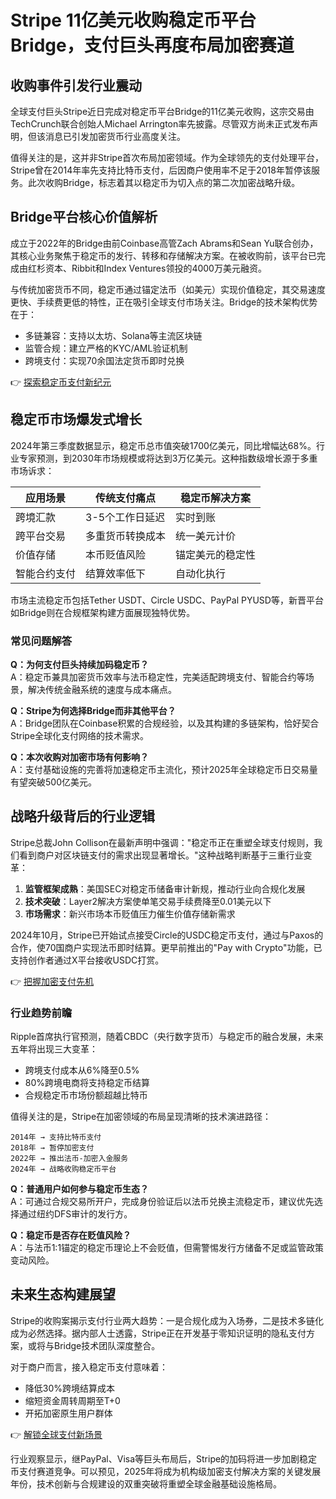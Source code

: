 # Stripe 11亿美元收购稳定币平台Bridge，支付巨头再度布局加密赛道

## 收购事件引发行业震动
全球支付巨头Stripe近日完成对稳定币平台Bridge的11亿美元收购，这宗交易由TechCrunch联合创始人Michael Arrington率先披露。尽管双方尚未正式发布声明，但该消息已引发加密货币行业高度关注。

值得关注的是，这并非Stripe首次布局加密领域。作为全球领先的支付处理平台，Stripe曾在2014年率先支持比特币支付，后因商户使用率不足于2018年暂停该服务。此次收购Bridge，标志着其以稳定币为切入点的第二次加密战略升级。

## Bridge平台核心价值解析
成立于2022年的Bridge由前Coinbase高管Zach Abrams和Sean Yu联合创办，其核心业务聚焦于稳定币的发行、转移和存储解决方案。在被收购前，该平台已完成由红杉资本、Ribbit和Index Ventures领投的4000万美元融资。

与传统加密货币不同，稳定币通过锚定法币（如美元）实现价值稳定，其交易速度更快、手续费更低的特性，正在吸引全球支付市场关注。Bridge的技术架构优势在于：
- 多链兼容：支持以太坊、Solana等主流区块链
- 监管合规：建立严格的KYC/AML验证机制
- 跨境支付：实现70余国法定货币即时兑换

👉 [探索稳定币支付新纪元](https://bit.ly/okx_welcome)

## 稳定币市场爆发式增长
2024年第三季度数据显示，稳定币总市值突破1700亿美元，同比增幅达68%。行业专家预测，到2030年市场规模或将达到3万亿美元。这种指数级增长源于多重市场诉求：

| 应用场景       | 传统支付痛点       | 稳定币解决方案         |
|----------------|--------------------|------------------------|
| 跨境汇款       | 3-5个工作日延迟    | 实时到账               |
| 跨平台交易     | 多重货币转换成本   | 统一美元计价           |
| 价值存储       | 本币贬值风险       | 锚定美元的稳定性       |
| 智能合约支付   | 结算效率低下       | 自动化执行             |

市场主流稳定币包括Tether USDT、Circle USDC、PayPal PYUSD等，新晋平台如Bridge则在合规框架构建方面展现独特优势。

### 常见问题解答
**Q：为何支付巨头持续加码稳定币？**  
A：稳定币兼具加密货币效率与法币稳定性，完美适配跨境支付、智能合约等场景，解决传统金融系统的速度与成本痛点。

**Q：Stripe为何选择Bridge而非其他平台？**  
A：Bridge团队在Coinbase积累的合规经验，以及其构建的多链架构，恰好契合Stripe全球化支付网络的技术需求。

**Q：本次收购对加密市场有何影响？**  
A：支付基础设施的完善将加速稳定币主流化，预计2025年全球稳定币日交易量有望突破500亿美元。

## 战略升级背后的行业逻辑
Stripe总裁John Collison在最新声明中强调："稳定币正在重塑全球支付规则，我们看到商户对区块链支付的需求出现显著增长。"这种战略判断基于三重行业变革：

1. **监管框架成熟**：美国SEC对稳定币储备审计新规，推动行业向合规化发展
2. **技术突破**：Layer2解决方案使单笔交易手续费降至0.01美元以下
3. **市场需求**：新兴市场本币贬值压力催生价值存储新需求

2024年10月，Stripe已开始试点接受Circle的USDC稳定币支付，通过与Paxos的合作，使70国商户实现法币即时结算。更早前推出的"Pay with Crypto"功能，已支持创作者通过X平台接收USDC打赏。

👉 [把握加密支付先机](https://bit.ly/okx_welcome)

### 行业趋势前瞻
Ripple首席执行官预测，随着CBDC（央行数字货币）与稳定币的融合发展，未来五年将出现三大变革：
- 跨境支付成本从6%降至0.5%
- 80%跨境电商将支持稳定币结算
- 合规稳定币市场份额超越比特币

值得关注的是，Stripe在加密领域的布局呈现清晰的技术演进路径：
```
2014年 → 支持比特币支付
2018年 → 暂停加密支付
2022年 → 推出法币-加密入金服务
2024年 → 战略收购稳定币平台
```

**Q：普通用户如何参与稳定币生态？**  
A：可通过合规交易所开户，完成身份验证后以法币兑换主流稳定币，建议优先选择通过纽约DFS审计的发行方。

**Q：稳定币是否存在贬值风险？**  
A：与法币1:1锚定的稳定币理论上不会贬值，但需警惕发行方储备不足或监管政策变动风险。

## 未来生态构建展望
Stripe的收购案揭示支付行业两大趋势：一是合规化成为入场券，二是技术多链化成为必然选择。据内部人士透露，Stripe正在开发基于零知识证明的隐私支付方案，或将与Bridge技术团队深度整合。

对于商户而言，接入稳定币支付意味着：
- 降低30%跨境结算成本
- 缩短资金周转周期至T+0
- 开拓加密原生用户群体

👉 [解锁全球支付新场景](https://bit.ly/okx_welcome)

行业观察显示，继PayPal、Visa等巨头布局后，Stripe的加码将进一步加剧稳定币支付赛道竞争。可以预见，2025年将成为机构级加密支付解决方案的关键发展年份，技术创新与合规建设的双重突破将重塑全球金融基础设施格局。